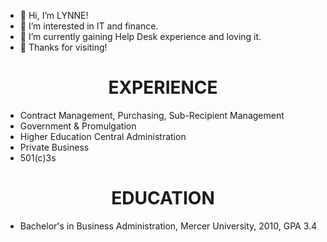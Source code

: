 - 👋 Hi, I’m LYNNE!
- 👀 I’m interested in IT and finance.
- 🌱 I’m currently gaining Help Desk experience and loving it.
- 💞️ Thanks for visiting!


<div align="center">
  <h1>EXPERIENCE</h1>
</div>

- Contract Management, Purchasing, Sub-Recipient Management
- Government & Promulgation
- Higher Education Central Administration
- Private Business
- 501(c)3s


<div align="center">
  <h1>EDUCATION</h1>
</div>

- Bachelor's in Business Administration, Mercer University, 2010, GPA 3.4



<!---
klcollier/klcollier is a ✨ special ✨ repository because its `README.md` (this file) appears on your GitHub profile.
You can click the Preview link to take a look at your changes.
--->
